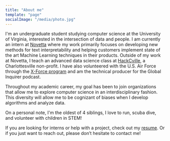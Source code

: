 ```yaml
---
title: "About me"
template: "page"
socialImage: "/media/photo.jpg"
---
```


I'm an undergraduate student studying computer science at the University of Virginia, interested in the intersection of data and people. I am currently an intern at <a href="https://novetta.com">Novetta</a>  where my work primarily focuses on developing new methods for text interpretability and helping customers implement state of the art Machine Learning techniques in their products. Outside of my work at Novetta, I teach an advanced data science class at <a href="https://hackcville.com/node-pro/">HackCville</a>, a Charlottesville non-profit. I have also volunteered with the U.S. Air Force through the <a href="https://www.nsin.us/x-force/">X-Force program</a>  and am the technical producer for the Global Inquirer podcast.  

Throughout my academic career, my goal has been to join organizations that allow me to explore computer science in an interdisciplinary fashion. This diversity will allow me to be cognizant of biases when I develop algorithms and analyze data. 

 On a personal note, I'm the oldest of 4 siblings, I love to run, scuba dive, and volunteer with children in STEM! 

If you are looking for interns or help with a project, check out my <a href="http://christianfjung.com/resume.pdf">resume</a>. Or if you just want to reach out, please don’t hesitate to contact me!
